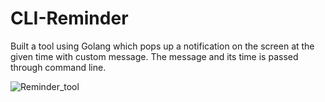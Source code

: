 # CLI-Reminder

Built a tool using Golang which pops up a notification on the screen at the given time with
custom message. The message and its time is passed through command line.

![Reminder_tool](https://user-images.githubusercontent.com/56202840/203770970-207931b8-8509-47c1-a35f-5fa2f382a9c4.PNG)


